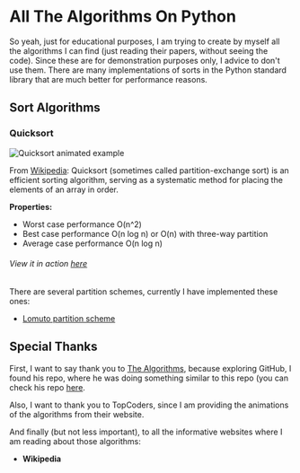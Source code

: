 # All The Algorithms On Python
So yeah, just for educational purposes, I am trying to create by myself all the algorithms I can find (just reading their papers, without seeing the code). Since these are for demonstration purposes only, I advice to don't use them. There are many implementations of sorts in the Python standard library that are much better for performance reasons.

## Sort Algorithms
### Quicksort
![Quicksort animated example](https://upload.wikimedia.org/wikipedia/commons/6/6a/Sorting_quicksort_anim.gif)

From [Wikipedia](https://en.wikipedia.org/wiki/Quicksort): Quicksort (sometimes called partition-exchange sort) is an efficient sorting algorithm, serving as a systematic method for placing the elements of an array in order.

**Properties:**
* Worst case performance	O(n^2)
* Best case performance	O(n log n) or O(n) with three-way partition
* Average case performance	O(n log n)

###### View it in action [here](https://www.toptal.com/developers/sorting-algorithms/quick-sort)

There are several partition schemes, currently I have implemented these ones:
* [Lomuto partition scheme](https://github.com/NautaDev/AllTheAlgorithmsOnPython/blob/master/Sorting/Quicksort/quicksort_lomuto_partition_scheme.py)

## Special Thanks
First, I want to say thank you to [The Algorithms](https://github.com/TheAlgorithms), because exploring GitHub, I found his repo, where he was doing something similar to this repo (you can check his repo [here](https://github.com/TheAlgorithms/Python).

Also, I want to thank you to TopCoders, since I am providing the animations of the algorithms from their website.

And finally (but not less important), to all the informative websites where I am reading about those algorithms:
* **Wikipedia**
